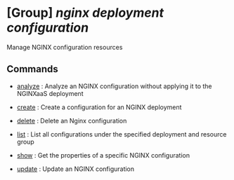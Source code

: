 # [Group] _nginx deployment configuration_

Manage NGINX configuration resources

## Commands

- [analyze](/Commands/nginx/deployment/configuration/_analyze.md)
: Analyze an NGINX configuration without applying it to the NGINXaaS deployment

- [create](/Commands/nginx/deployment/configuration/_create.md)
: Create a configuration for an NGINX deployment

- [delete](/Commands/nginx/deployment/configuration/_delete.md)
: Delete an Nginx configuration

- [list](/Commands/nginx/deployment/configuration/_list.md)
: List all configurations under the specified deployment and resource group

- [show](/Commands/nginx/deployment/configuration/_show.md)
: Get the properties of a specific NGINX configuration

- [update](/Commands/nginx/deployment/configuration/_update.md)
: Update an NGINX configuration
